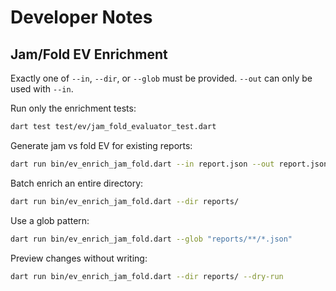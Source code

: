 # Developer Notes

## Jam/Fold EV Enrichment

Exactly one of `--in`, `--dir`, or `--glob` must be provided. `--out` can only be used with `--in`.

Run only the enrichment tests:

```sh
dart test test/ev/jam_fold_evaluator_test.dart
```

Generate jam vs fold EV for existing reports:

```sh
dart run bin/ev_enrich_jam_fold.dart --in report.json --out report.json
```

Batch enrich an entire directory:

```sh
dart run bin/ev_enrich_jam_fold.dart --dir reports/
```

Use a glob pattern:

```sh
dart run bin/ev_enrich_jam_fold.dart --glob "reports/**/*.json"
```

Preview changes without writing:

```sh
dart run bin/ev_enrich_jam_fold.dart --dir reports/ --dry-run
```
